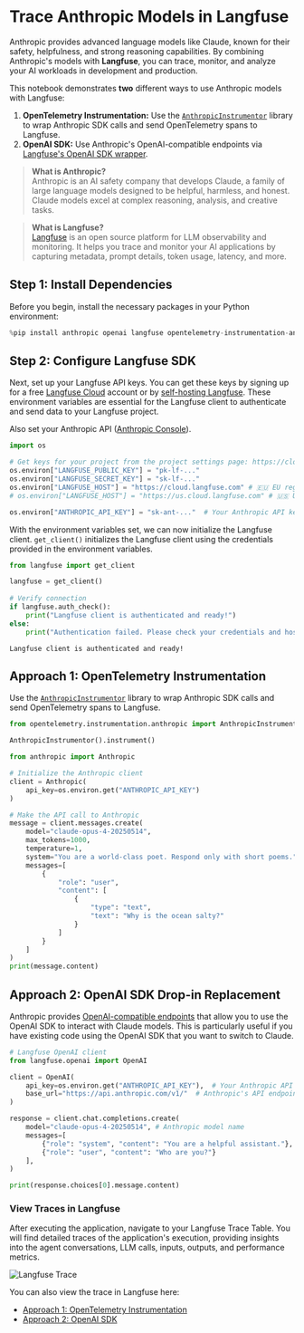 <!-- NOTEBOOK_METADATA source: "⚠️ Jupyter Notebook" title: "Observability for Anthropic with Langfuse Integration" sidebarTitle: "Anthropic" logo: "/images/integrations/anthropic_icon.png" description: "Learn how to integrate Langfuse with Anthropic for comprehensive tracing and debugging of your AI conversations." category: "Integrations" -->

# Trace Anthropic Models in Langfuse

Anthropic provides advanced language models like Claude, known for their safety, helpfulness, and strong reasoning capabilities. By combining Anthropic's models with **Langfuse**, you can trace, monitor, and analyze your AI workloads in development and production.

This notebook demonstrates **two** different ways to use Anthropic models with Langfuse:
1. **OpenTelemetry Instrumentation:** Use the [`AnthropicInstrumentor`](https://pypi.org/project/opentelemetry-instrumentation-anthropic/) library to wrap Anthropic SDK calls and send OpenTelemetry spans to Langfuse.
2. **OpenAI SDK:** Use Anthropic's OpenAI-compatible endpoints via [Langfuse's OpenAI SDK wrapper](https://langfuse.com/integrations/model-providers/openai-py).

> **What is Anthropic?**  
Anthropic is an AI safety company that develops Claude, a family of large language models designed to be helpful, harmless, and honest. Claude models excel at complex reasoning, analysis, and creative tasks.

> **What is Langfuse?**  
[Langfuse](https://langfuse.com) is an open source platform for LLM observability and monitoring. It helps you trace and monitor your AI applications by capturing metadata, prompt details, token usage, latency, and more.


<!-- STEPS_START -->
## Step 1: Install Dependencies

Before you begin, install the necessary packages in your Python environment:



```python
%pip install anthropic openai langfuse opentelemetry-instrumentation-anthropic
```

## Step 2: Configure Langfuse SDK

Next, set up your Langfuse API keys. You can get these keys by signing up for a free [Langfuse Cloud](https://cloud.langfuse.com/) account or by [self-hosting Langfuse](https://langfuse.com/self-hosting). These environment variables are essential for the Langfuse client to authenticate and send data to your Langfuse project.

Also set your Anthropic API ([Anthropic Console](https://console.anthropic.com/)).


```python
import os

# Get keys for your project from the project settings page: https://cloud.langfuse.com
os.environ["LANGFUSE_PUBLIC_KEY"] = "pk-lf-..." 
os.environ["LANGFUSE_SECRET_KEY"] = "sk-lf-..." 
os.environ["LANGFUSE_HOST"] = "https://cloud.langfuse.com" # 🇪🇺 EU region
# os.environ["LANGFUSE_HOST"] = "https://us.cloud.langfuse.com" # 🇺🇸 US region

os.environ["ANTHROPIC_API_KEY"] = "sk-ant-..."  # Your Anthropic API key
```

With the environment variables set, we can now initialize the Langfuse client. `get_client()` initializes the Langfuse client using the credentials provided in the environment variables.


```python
from langfuse import get_client

langfuse = get_client()
 
# Verify connection
if langfuse.auth_check():
    print("Langfuse client is authenticated and ready!")
else:
    print("Authentication failed. Please check your credentials and host.")
```

    Langfuse client is authenticated and ready!


## Approach 1: OpenTelemetry Instrumentation

Use the [`AnthropicInstrumentor`](https://pypi.org/project/opentelemetry-instrumentation-anthropic/) library to wrap Anthropic SDK calls and send OpenTelemetry spans to Langfuse.


```python
from opentelemetry.instrumentation.anthropic import AnthropicInstrumentor

AnthropicInstrumentor().instrument()
```


```python
from anthropic import Anthropic

# Initialize the Anthropic client
client = Anthropic(
    api_key=os.environ.get("ANTHROPIC_API_KEY")
)

# Make the API call to Anthropic
message = client.messages.create(
    model="claude-opus-4-20250514",
    max_tokens=1000,
    temperature=1,
    system="You are a world-class poet. Respond only with short poems.",
    messages=[
        {
            "role": "user",
            "content": [
                {
                    "type": "text",
                    "text": "Why is the ocean salty?"
                }
            ]
        }
    ]
)
print(message.content)
```

## Approach 2: OpenAI SDK Drop-in Replacement

Anthropic provides [OpenAI-compatible endpoints](https://docs.anthropic.com/en/api/openai-sdk) that allow you to use the OpenAI SDK to interact with Claude models. This is particularly useful if you have existing code using the OpenAI SDK that you want to switch to Claude.


```python
# Langfuse OpenAI client
from langfuse.openai import OpenAI

client = OpenAI(
    api_key=os.environ.get("ANTHROPIC_API_KEY"),  # Your Anthropic API key
    base_url="https://api.anthropic.com/v1/"  # Anthropic's API endpoint
)

response = client.chat.completions.create(
    model="claude-opus-4-20250514", # Anthropic model name
    messages=[
        {"role": "system", "content": "You are a helpful assistant."},
        {"role": "user", "content": "Who are you?"}
    ],
)

print(response.choices[0].message.content)
```

### View Traces in Langfuse

After executing the application, navigate to your Langfuse Trace Table. You will find detailed traces of the application's execution, providing insights into the agent conversations, LLM calls, inputs, outputs, and performance metrics. 

![Langfuse Trace](https://langfuse.com/images/cookbook/integration_anthropic/anthropic-example-trace.png)

You can also view the trace in Langfuse here: 

- [Approach 1: OpenTelemetry Instrumentation](https://cloud.langfuse.com/project/cloramnkj0002jz088vzn1ja4/traces/308aca9bc430ad872d474fc545889ee2?timestamp=2025-07-25T07:35:01.172Z&display=details)
- [Approach 2: OpenAI SDK](https://cloud.langfuse.com/project/cloramnkj0002jz088vzn1ja4/traces/8e8da1b2c15036ed9c25b37c604f2d29?timestamp=2025-07-22T16:05:47.602Z&display=details)

<!-- STEPS_END -->

<!-- MARKDOWN_COMPONENT name: "LearnMore" path: "@/components-mdx/integration-learn-more.mdx" -->
